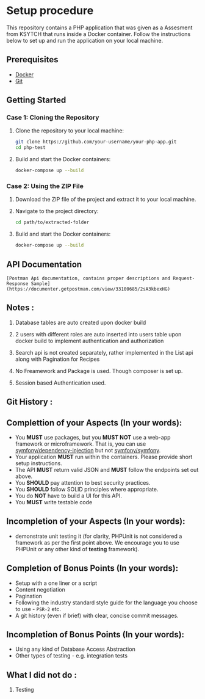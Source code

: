 # Setup procedure

This repository contains a PHP application that was given as a Assesment from KSYTCH that runs inside a Docker container. Follow the instructions below to set up and run the application on your local machine.

## Prerequisites

- [Docker](https://www.docker.com/products/docker)
- [Git](https://git-scm.com/downloads)

## Getting Started

### Case 1: Cloning the Repository

1. Clone the repository to your local machine:

    ```bash
    git clone https://github.com/your-username/your-php-app.git
    cd php-test
    ```

2. Build and start the Docker containers:

    ```bash
    docker-compose up --build
    ```

### Case 2: Using the ZIP File

1. Download the ZIP file of the project and extract it to your local machine.

2. Navigate to the project directory:

    ```bash
    cd path/to/extracted-folder
    ```

3. Build and start the Docker containers:

    ```bash
    docker-compose up --build
    ```

## API Documentation

    [Postman Api documentation, contains proper descriptions and Request-Response Sample](https://documenter.getpostman.com/view/33100685/2sA3kbexHG)


## Notes :

1. Database tables are auto created upon docker build

2. 2 users with different roles are auto inserted into users table upon docker build
to implement authentication and authorization

3. Search api is not created separately, rather implemented in the List api along with      Pagination for Recipes

4. No Freamework and Package is used. Though composer is set up.

5. Session based Authentication used.


## Git History :



## Complettion of your Aspects (In your words):

- You **MUST** use packages, but you **MUST NOT** use a web-app framework or microframework. That is, you can use [symfony/dependency-injection](https://packagist.org/packages/symfony/dependency-injection) but not [symfony/symfony](https://packagist.org/packages/symfony/symfony).
- Your application **MUST** run within the containers. Please provide short setup instructions.
- The API **MUST** return valid JSON and **MUST** follow the endpoints set out above.
- You **SHOULD** pay attention to best security practices.
- You **SHOULD** follow SOLID principles where appropriate.
- You do **NOT** have to build a UI for this API.
- You **MUST** write testable code

## Incompletion of your Aspects (In your words):

- demonstrate unit testing it (for clarity,  PHPUnit is not considered a framework as per the first point above. We encourage you to use PHPUnit or any other kind of **testing** framework).


## Completion of Bonus Points (In your words):

- Setup with a one liner or a script
- Content negotiation
- Pagination
- Following the industry standard style guide for the language you choose to use - `PSR-2` etc.
- A git history (even if brief) with clear, concise commit messages.

## Incompletion of Bonus Points (In your words):

- Using any kind of Database Access Abstraction
- Other types of testing - e.g. integration tests




## What I did not do :

1. Testing 